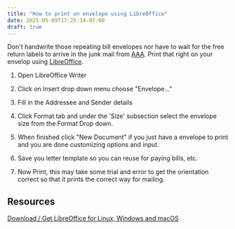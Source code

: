 ```yaml
---
title: "How to print on envelope using LibreOffice"
date: 2025-05-09T17:25:14-07:00
draft: true
---
```


Don't handwrite those repeating bill envelopes nor have to wait for the free return labels to arrive in the junk mail from [AAA](https://www.aaa.com/). Print that right on your envelop using [LibreOffice](https://www.libreoffice.org/).

1. Open LibreOffice Writer

2. Click on Insert drop down menu choose "Envelope..."

3. Fill in the Addressee and Sender details

4. Click Format tab and under the 'Size' subsection select the envelope size from the Format Drop down.

4. When finished click "New Document" if you just have a envelope to print and you are done customizing options and input.

5. Save you letter template so you can reuse for paying bills, etc.

6. Now Print, this may take some trial and error to get the orientation correct so that it prints the correct way for mailing.

## Resources

[Download / Get LibreOffice for Linux, Windows and macOS](https://www.libreoffice.org/download/download-libreoffice/)


